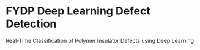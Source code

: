 # FYDP Deep Learning Defect Detection
Real-Time Classification of Polymer Insulator Defects using Deep Learning
